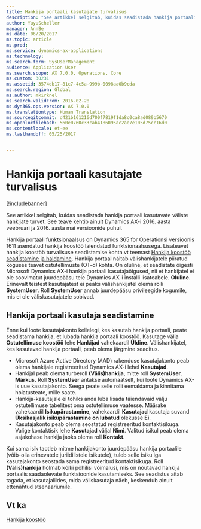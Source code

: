 ```yaml
---
title: Hankija portaali kasutajate turvalisus
description: "See artikkel selgitab, kuidas seadistada hankija portaali kasutavate väliste hankijate turvet. See teave kehtib ainult Dynamics AX-i 2016. aasta veebruari ja 2016. aasta mai versioonide puhul."
author: YuyuScheller
manager: AnnBe
ms.date: 06/20/2017
ms.topic: article
ms.prod: 
ms.service: dynamics-ax-applications
ms.technology: 
ms.search.form: SysUserManagement
audience: Application User
ms.search.scope: AX 7.0.0, Operations, Core
ms.custom: 30231
ms.assetid: 3574db17-81c7-4c5a-999b-0098aa0b9cda
ms.search.region: Global
ms.author: mkirknel
ms.search.validFrom: 2016-02-28
ms.dyn365.ops.version: AX 7.0.0
ms.translationtype: Human Translation
ms.sourcegitcommit: d421b161216d700f7819f1da8c0ca8ad089b5670
ms.openlocfilehash: 560e0760c33cab4186095ac2ae7e105d75cc16d0
ms.contentlocale: et-ee
ms.lasthandoff: 05/25/2017


---
```


# <a name="vendor-portal-user-security"></a>Hankija portaali kasutajate turvalisus

[!include[banner](../includes/banner.md)]


See artikkel selgitab, kuidas seadistada hankija portaali kasutavate väliste hankijate turvet. See teave kehtib ainult Dynamics AX-i 2016. aasta veebruari ja 2016. aasta mai versioonide puhul.

Hankija portaali funktsionaalsus on Dynamics 365 for Operationsi versioonis 1611 asendatud hankija koostöö laiendatud funktsionaalsusega. Lisateavet hankija koostöö turvalisuse seadistamise kohta vt teemast [Hankija koostöö seadistamine ja haldamine](set-up-maintain-vendor-collaboration.md). Hankija portaal näitab välishankijatele piiratud koguses teavet ostutellimuste (OT-d) kohta. On oluline, et seadistate õigesti Microsoft Dynamics AX-i hankija portaali kasutajaõigused, nii et hankijatel ei ole soovimatut juurdepääsu teie Dynamics AX-i installi lisateabele. **Oluline.** Erinevalt teistest kasutajatest ei peaks välishankijatel olema rolli **SystemUser**. Roll **SystemUser** annab juurdepääsu privileegide kogumile, mis ei ole väliskasutajatele sobivad.

## <a name="setting-up-a-vendor-portal-user"></a>Hankija portaali kasutaja seadistamine
Enne kui loote kasutajakonto kellelegi, kes kasutab hankija portaali, peate seadistama hankija, et lubada hankija portaali koostöö. Kasutage välja **Ostutellimuse koostöö** lehe **Hankijad** vahekaardil **Üldine**. Välishankijatel, kes kasutavad hankija portaali, peab olema järgmine seaditus.

-   Microsoft Azure Active Directory (AAD) rakenduse kasutajakonto peab olema hankijale registreeritud Dynamics AX-i lehel **Kasutajad**.
-   Hankijal peab olema turberoll **(Välis)hankija**, mitte roll **SystemUser**. **Märkus.** Roll **SystemUser** antakse automaatselt, kui loote Dynamics AX-is uue kasutajakonto. Seega peate selle rolli eemaldama ja kinnitama hoiatusteate, mille saate.
-   Hankija-kasutajale ei tohiks anda luba lisada täiendavaid välju ostutellimuse tabelitest oma ostutellimuse vaatesse. Määrake vahekaardil **Isikupärastamine**, vahekaardil **Kasutajad** kasutaja suvand **Üksikasjalik isikupärastamine on lubatud** olekusse **Ei**.
-   Kasutajakonto peab olema seostatud registreeritud kontaktisikuga. Valige kontaktisik lehe **Kasutajad** väljal **Nimi**. Valitud isikul peab olema asjakohase hankija jaoks olema roll **Kontakt**.

Kui sama isik taotleb mitme hankijakonto juurdepääsu hankija portaalile (võib-olla erinevatele juriidilistele isikutele), tuleb selle isiku iga kasutajakonto seostada sama registreeritud kontaktisikuga. Roll **(Välis)hankija** hõlmab kõiki põhilisi võimalusi, mis on nõutavad hankija portaalis saadaolevate funktsioonide kasutamiseks. See seadistus aitab tagada, et kasutajaliides, mida väliskasutaja näeb, keskendub ainult ettenähtud stsenaariumile.

<a name="see-also"></a>Vt ka
--------

[Hankija koostöö](collaborate-vendors-vendor-portal.md)





